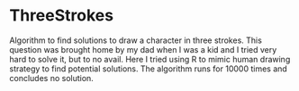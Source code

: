 # ThreeStrokes
Algorithm to find solutions to draw a character in three strokes. This question was brought home by my dad when I was a kid and I tried very hard to solve it, but to no avail. Here I tried using R to mimic human drawing strategy to find potential solutions. The algorithm runs for 10000 times and concludes no solution.
